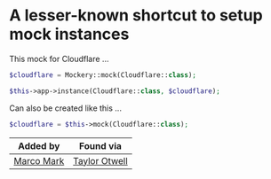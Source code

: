 # A lesser-known shortcut to setup mock instances

This mock for Cloudflare ...

```php
$cloudflare = Mockery::mock(Cloudflare::class);

$this->app->instance(Cloudflare::class, $cloudflare);
```

Can also be created like this ...

```php
$cloudflare = $this->mock(Cloudflare::class);
```

|Added by|Found via|
|--------|--------|
|[Marco Mark](https://twitter.com/m2de_io)|[Taylor Otwell](https://mobile.twitter.com/taylorotwell/status/1075867481548447744)|
